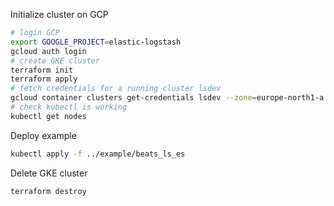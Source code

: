 Initialize cluster on GCP
```bash
# login GCP
export GOOGLE_PROJECT=elastic-logstash
gcloud auth login
# create GKE cluster
terraform init
terraform apply
# fetch credentials for a running cluster lsdev
gcloud container clusters get-credentials lsdev --zone=europe-north1-a
# check kubectl is working
kubectl get nodes
```

Deploy example
```bash
kubectl apply -f ../example/beats_ls_es
```

Delete GKE cluster
```bash
terraform destroy
```
